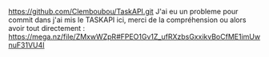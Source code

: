 https://github.com/Clemboubou/TaskAPI.git J'ai eu un probleme pour commit dans j'ai mis le TASKAPI ici, merci de la compréhension 
ou alors avoir tout directement : https://mega.nz/file/ZMxwWZpR#FPEO1Gv1Z_ufRXzbsGxxikvBoCfME1imUwnuF31VU4I
